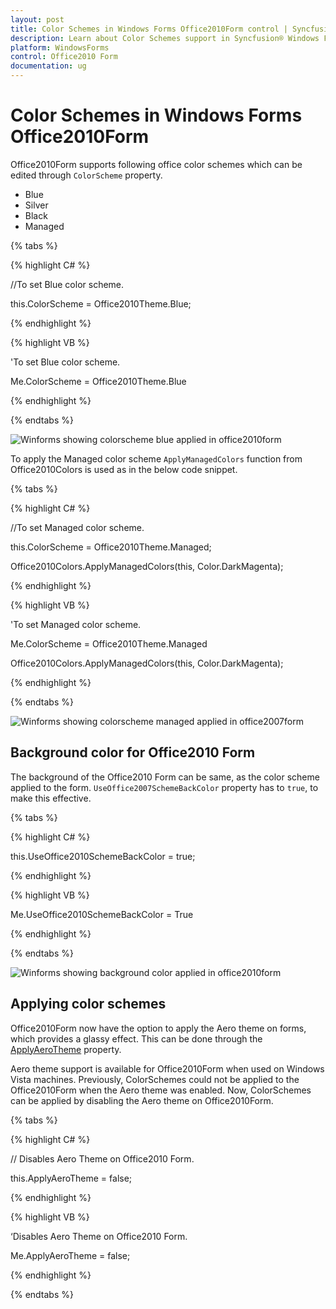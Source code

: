 ```yaml
---
layout: post
title: Color Schemes in Windows Forms Office2010Form control | Syncfusion
description: Learn about Color Schemes support in Syncfusion® Windows Forms Office2010Form control and more details.
platform: WindowsForms
control: Office2010 Form
documentation: ug
---
```


# Color Schemes in Windows Forms Office2010Form

Office2010Form supports following office color schemes which can be edited through `ColorScheme` property.

* Blue
* Silver
* Black
* Managed

{% tabs %}

{% highlight C# %}

//To set Blue color scheme.

this.ColorScheme = Office2010Theme.Blue;

{% endhighlight %}

{% highlight VB %}

'To set Blue color scheme.

Me.ColorScheme = Office2010Theme.Blue

{% endhighlight %}

{% endtabs %}

  ![Winforms showing colorscheme blue applied in office2010form](Color-Schemes_images/ColorScheme1.png)
  
To apply the Managed color scheme `ApplyManagedColors` function from Office2010Colors is used as in the below code snippet.

{% tabs %}

{% highlight C# %}

//To set Managed color scheme.

this.ColorScheme = Office2010Theme.Managed;

Office2010Colors.ApplyManagedColors(this, Color.DarkMagenta);

{% endhighlight %}

{% highlight VB %}

'To set Managed color scheme.

Me.ColorScheme = Office2010Theme.Managed

Office2010Colors.ApplyManagedColors(this, Color.DarkMagenta);

{% endhighlight %}

{% endtabs %}

  ![Winforms showing colorscheme managed applied in office2007form](Color-Schemes_images/ManagedScheme.png)

## Background color for Office2010 Form

The background of the Office2010 Form can be same, as the color scheme applied to the form. `UseOffice2007SchemeBackColor` property has to `true`, to make this effective.

{% tabs %}

{% highlight C# %}

this.UseOffice2010SchemeBackColor = true;

{% endhighlight %}

{% highlight VB %}

Me.UseOffice2010SchemeBackColor = True

{% endhighlight %}

{% endtabs %}

![Winforms showing background color applied in office2010form](Color-Schemes_images/ColorScheme2.png)
  
  
## Applying color schemes

Office2010Form now have the option to apply the Aero theme on forms, which provides a glassy effect. This can be done through the [ApplyAeroTheme](https://help.syncfusion.com/cr/windowsforms/Syncfusion.Windows.Forms.Office2010Form.html#Syncfusion_Windows_Forms_Office2010Form_ApplyAeroTheme) property.

Aero theme support is available for Office2010Form when used on Windows Vista machines. Previously, ColorSchemes could not be applied to the Office2010Form when the Aero theme was enabled. Now, ColorSchemes can be applied by disabling the Aero theme on Office2010Form.

{% tabs %}

{% highlight C# %}

// Disables Aero Theme on Office2010 Form.

this.ApplyAeroTheme = false;

{% endhighlight %}

{% highlight VB %}

‘Disables Aero Theme on Office2010 Form.

Me.ApplyAeroTheme = false;

{% endhighlight %}

{% endtabs %}
